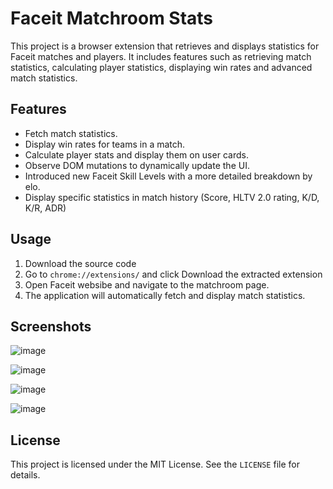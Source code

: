 # Faceit Matchroom Stats

This project is a browser extension that retrieves and displays statistics for Faceit matches and players. It includes features such as retrieving match statistics, calculating player statistics, displaying win rates and advanced match statistics.

## Features

- Fetch match statistics.
- Display win rates for teams in a match.
- Calculate player stats and display them on user cards.
- Observe DOM mutations to dynamically update the UI.
- Introduced new Faceit Skill Levels with a more detailed breakdown by elo.
- Display specific statistics in match history (Score, HLTV 2.0 rating, K/D, K/R, ADR)

## Usage

1. Download the source code
2. Go to `chrome://extensions/` and click Download the extracted extension
3. Open Faceit websibe and navigate to the matchroom page.
4. The application will automatically fetch and display match statistics.

## Screenshots

![image](https://github.com/user-attachments/assets/9cc47323-4322-4695-ac1b-84d10d6f4131)

![image](https://github.com/user-attachments/assets/9a43d9b0-72be-4841-9c74-e1133b3f7cc7)

![image](https://github.com/user-attachments/assets/f2de9048-b296-4729-b463-fda6ef36ea40)

![image](https://github.com/user-attachments/assets/9ce1bcbd-2ccf-4657-8f6e-6c0420aae782)

## License

This project is licensed under the MIT License. See the `LICENSE` file for details.
